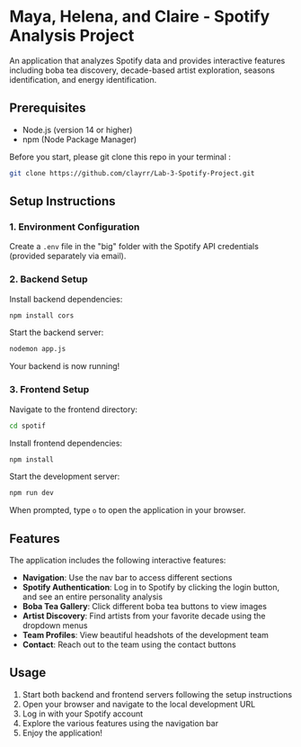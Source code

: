 # Maya, Helena, and Claire - Spotify Analysis Project

An application that analyzes Spotify data and provides interactive features including boba tea discovery, decade-based artist exploration, seasons identification, and energy identification. 

## Prerequisites

- Node.js (version 14 or higher)
- npm (Node Package Manager)

Before you start, please git clone this repo in your terminal :

```bash
git clone https://github.com/clayrr/Lab-3-Spotify-Project.git
```


## Setup Instructions

### 1. Environment Configuration

Create a `.env` file in the "big" folder with the Spotify API credentials (provided separately via email).

### 2. Backend Setup

Install backend dependencies:
```bash
npm install cors
```

Start the backend server:
```bash
nodemon app.js
```

Your backend is now running!

### 3. Frontend Setup

Navigate to the frontend directory:
```bash
cd spotif
```

Install frontend dependencies:
```bash
npm install
```

Start the development server:
```bash
npm run dev
```

When prompted, type `o` to open the application in your browser.

## Features

The application includes the following interactive features:

- **Navigation**: Use the nav bar to access different sections
- **Spotify Authentication**: Log in to Spotify by clicking the login button, and see an entire personality analysis
- **Boba Tea Gallery**: Click different boba tea buttons to view images
- **Artist Discovery**: Find artists from your favorite decade using the dropdown menus
- **Team Profiles**: View beautiful headshots of the development team
- **Contact**: Reach out to the team using the contact buttons

## Usage

1. Start both backend and frontend servers following the setup instructions
2. Open your browser and navigate to the local development URL
3. Log in with your Spotify account
4. Explore the various features using the navigation bar
5. Enjoy the application!

